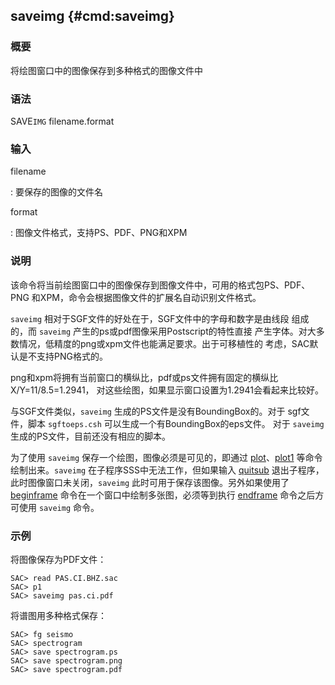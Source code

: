 ## saveimg {#cmd:saveimg}

### 概要

将绘图窗口中的图像保存到多种格式的图像文件中

### 语法

SAVE`IMG` filename.format

### 输入

filename

:   要保存的图像的文件名

format

:   图像文件格式，支持PS、PDF、PNG和XPM

### 说明

该命令将当前绘图窗口中的图像保存到图像文件中，可用的格式包PS、PDF、PNG
和XPM，命令会根据图像文件的扩展名自动识别文件格式。

`saveimg` 相对于SGF文件的好处在于，SGF文件中的字母和数字是由线段
组成的，而 `saveimg` 产生的ps或pdf图像采用Postscript的特性直接
产生字体。对大多数情况，低精度的png或xpm文件也能满足要求。出于可移植性的
考虑，SAC默认是不支持PNG格式的。

png和xpm将拥有当前窗口的横纵比，pdf或ps文件拥有固定的横纵比X/Y=11/8.5=1.2941，
对这些绘图，如果显示窗口设置为1.2941会看起来比较好。

与SGF文件类似，`saveimg` 生成的PS文件是没有BoundingBox的。对于
sgf文件，脚本 `sgftoeps.csh` 可以生成一个有BoundingBox的eps文件。 对于
`saveimg` 生成的PS文件，目前还没有相应的脚本。

为了使用 `saveimg` 保存一个绘图，图像必须是可见的，即通过
[plot](/commands/plot.md)、[plot1](/commands/plot1.md)
等命令绘制出来。`saveimg` 在子程序SSS中无法工作，但如果输入
[quitsub](/commands/quitsub.md) 退出子程序，
此时图像窗口未关闭，`saveimg` 此时可用于保存该图像。另外如果使用了
[beginframe](/commands/beginframe.md)
命令在一个窗口中绘制多张图，必须等到执行
[endframe](/commands/endframe.md) 命令之后方可使用 `saveimg` 命令。

### 示例

将图像保存为PDF文件：

``` {.bash}
SAC> read PAS.CI.BHZ.sac
SAC> p1
SAC> saveimg pas.ci.pdf
```

将谱图用多种格式保存：

``` {.bash}
SAC> fg seismo
SAC> spectrogram
SAC> save spectrogram.ps
SAC> save spectrogram.png
SAC> save spectrogram.pdf
```
